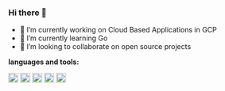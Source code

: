### Hi there 👋

- 🔭 I’m currently working on Cloud Based Applications in GCP
- 🌱 I’m currently learning Go
- 👯 I’m looking to collaborate on open source projects

**languages and tools:** 

<code><img height="20" src="https://github.com/Bryn-Lloyd/Bryn-Lloyd/assets/30623750/3121d51f-da8c-4349-adc7-1f19da64c255"></code>
<code><img height="20" src="https://github.com/Bryn-Lloyd/Bryn-Lloyd/assets/30623750/2febb56f-e8fe-40fd-a537-36bee79f75eb"></code>
<code><img height="20" src="https://github.com/Bryn-Lloyd/Bryn-Lloyd/assets/30623750/43b132c7-ae02-4047-8e52-6e80aaa1a867"></code>
<code><img height="20" src="https://github.com/Bryn-Lloyd/Bryn-Lloyd/assets/30623750/3fe24274-2807-429b-838a-44a571d420ae"></code>
<code><img height="20" src="https://github.com/Bryn-Lloyd/Bryn-Lloyd/assets/30623750/72ce73e1-29b3-4857-abf8-e29a4f4f8a97"></code>

<!--
---


[![GCP GDE](https://github.com/lynnlangit/lynnlangit/blob/master/badges/gcp.svg)]()
[![AWS Hero](https://github.com/lynnlangit/lynnlangit/blob/master/badges/aws.svg)]()
[![MSFT RD](https://github.com/lynnlangit/lynnlangit/blob/master/badges/azure.svg)]()

<!--
- 🤔 I’m looking for help with ...
- 💬 Ask me about ...
- 📫 How to reach me: ...
- 😄 Pronouns: ...
- ⚡ Fun fact: ...
-->

